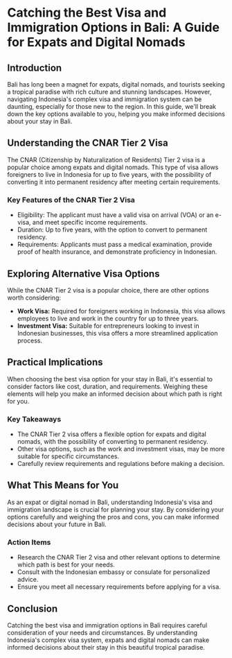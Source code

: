 # Catching the Best Visa and Immigration Options in Bali: A Guide for Expats and Digital Nomads

## Introduction

Bali has long been a magnet for expats, digital nomads, and tourists seeking a tropical paradise with rich culture and stunning landscapes. However, navigating Indonesia's complex visa and immigration system can be daunting, especially for those new to the region. In this guide, we'll break down the key options available to you, helping you make informed decisions about your stay in Bali.

## Understanding the CNAR Tier 2 Visa

The CNAR (Citizenship by Naturalization of Residents) Tier 2 visa is a popular choice among expats and digital nomads. This type of visa allows foreigners to live in Indonesia for up to five years, with the possibility of converting it into permanent residency after meeting certain requirements.

### Key Features of the CNAR Tier 2 Visa

*   Eligibility: The applicant must have a valid visa on arrival (VOA) or an e-visa, and meet specific income requirements.
*   Duration: Up to five years, with the option to convert to permanent residency.
*   Requirements: Applicants must pass a medical examination, provide proof of health insurance, and demonstrate proficiency in Indonesian.

## Exploring Alternative Visa Options

While the CNAR Tier 2 visa is a popular choice, there are other options worth considering:

*   **Work Visa:** Required for foreigners working in Indonesia, this visa allows employees to live and work in the country for up to three years.
*   **Investment Visa:** Suitable for entrepreneurs looking to invest in Indonesian businesses, this visa offers a more streamlined application process.

## Practical Implications

When choosing the best visa option for your stay in Bali, it's essential to consider factors like cost, duration, and requirements. Weighing these elements will help you make an informed decision about which path is right for you.

### Key Takeaways

*   The CNAR Tier 2 visa offers a flexible option for expats and digital nomads, with the possibility of converting to permanent residency.
*   Other visa options, such as the work and investment visas, may be more suitable for specific circumstances.
*   Carefully review requirements and regulations before making a decision.

## What This Means for You

As an expat or digital nomad in Bali, understanding Indonesia's visa and immigration landscape is crucial for planning your stay. By considering your options carefully and weighing the pros and cons, you can make informed decisions about your future in Bali.

### Action Items

*   Research the CNAR Tier 2 visa and other relevant options to determine which path is best for your needs.
*   Consult with the Indonesian embassy or consulate for personalized advice.
*   Ensure you meet all necessary requirements before applying for a visa.

## Conclusion

Catching the best visa and immigration options in Bali requires careful consideration of your needs and circumstances. By understanding Indonesia's complex visa system, expats and digital nomads can make informed decisions about their stay in this beautiful tropical paradise.